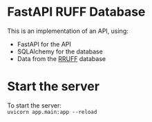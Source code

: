 # FastAPI RUFF Database

This is an implementation of an API, using:
- FastAPI for the API
- SQLAlchemy for the database
- Data from the [RRUFF](https://rruff.info/) database

# Start the server
To start the server:<br>
`uvicorn app.main:app --reload`